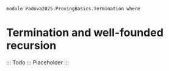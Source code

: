 ```
module Padova2025.ProvingBasics.Termination where
```

# Termination and well-founded recursion

::: Todo :::
Placeholder
:::
